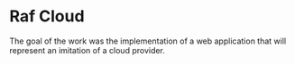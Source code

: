 <h1>Raf Cloud</h1> 
The goal of the work was the implementation of a web application that will represent an imitation of a cloud provider.
